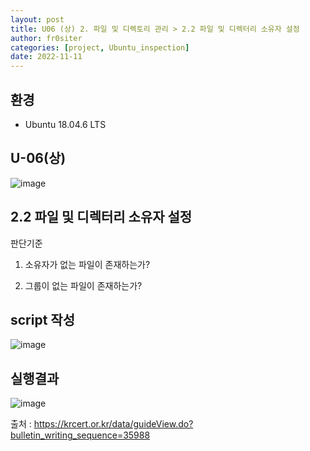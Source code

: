 ```yaml
---
layout: post
title: U06 (상) 2. 파일 및 디렉토리 관리 > 2.2 파일 및 디렉터리 소유자 설정
author: fr0siter
categories: [project, Ubuntu_inspection]
date: 2022-11-11
---
```

## 환경

 - Ubuntu 18.04.6 LTS

 

## U-06(상)   
![image](https://user-images.githubusercontent.com/116713751/201317049-c8e9e2df-fe01-4c30-9136-29235b1a0a2b.png)

 

## 2.2 파일 및 디렉터리 소유자 설정

 

판단기준  

 1. 소유자가 없는 파일이 존재하는가?

 2. 그룹이 없는 파일이 존재하는가?

 

## script 작성  
![image](https://user-images.githubusercontent.com/116713751/201317076-aad41431-621a-482e-a241-af5611b6efd9.png)


 

 

## 실행결과 
![image](https://user-images.githubusercontent.com/116713751/201317093-f9657171-47fc-47c8-8bef-e016f0af46bb.png)


 

 

출처 : https://krcert.or.kr/data/guideView.do?bulletin_writing_sequence=35988

